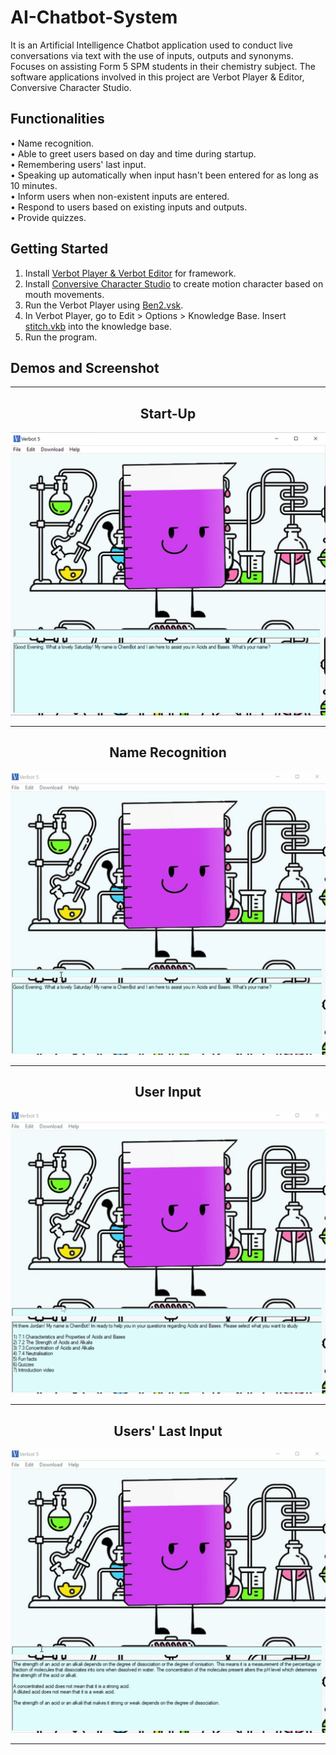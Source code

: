 # AI-Chatbot-System
It is an Artificial Intelligence Chatbot application used to conduct live conversations via text with the use of inputs, outputs and synonyms. Focuses on assisting Form 5 SPM students in their chemistry subject. The software applications involved in this project are Verbot Player & Editor, Conversive Character Studio. 
## Functionalities
  •	Name recognition.   
  •	Able to greet users based on day and time during startup.
  <br> •	Remembering users' last input. 
  <br> •	Speaking up automatically when input hasn't been entered for as long as 10 minutes.
  <br> •	Inform users when non-existent inputs are entered.
  <br> •	Respond to users based on existing inputs and outputs.
  <br> •	Provide quizzes.

## Getting Started
1. Install  [Verbot Player & Verbot Editor](https://download.cnet.com/Verbot/3000-31711_4-10277575.html) for framework.
2. Install  [Conversive Character Studio](https://conversive-character-studio.software.informer.com/) to create motion character based on mouth movements.
3. Run the Verbot Player using [Ben2.vsk](/AI-Chatbot-System/Ben2.vsk).
4. In Verbot Player, go to Edit > Options > Knowledge Base. Insert [stitch.vkb](/AI-Chatbot-System/stitch.vkb) into the knowledge base. 
5. Run the program.


## Demos and Screenshot 

-----

<div align="center">
  <h2>Start-Up</h2>
<img src="images/startup.PNG" alt="image">
</div>

-----

<div align="center">
  <h2>Name Recognition</h2>
<img src="images/name.gif" alt="gif">
</div>

-----

<div align="center">
  <h2>User Input</h2>
<img src="images/randominput.gif" alt="gif">
</div>

-----

<div align="center">
  <h2>Users' Last Input</h2>
<img src="images/lastinput.gif" alt="gif">
</div>

-----

